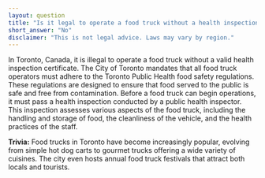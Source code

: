```yaml
---
layout: question
title: "Is it legal to operate a food truck without a health inspection certificate in Toronto, Canada?"
short_answer: "No"
disclaimer: "This is not legal advice. Laws may vary by region."
---
```


In Toronto, Canada, it is illegal to operate a food truck without a valid health inspection certificate. The City of Toronto mandates that all food truck operators must adhere to the Toronto Public Health food safety regulations. These regulations are designed to ensure that food served to the public is safe and free from contamination. Before a food truck can begin operations, it must pass a health inspection conducted by a public health inspector. This inspection assesses various aspects of the food truck, including the handling and storage of food, the cleanliness of the vehicle, and the health practices of the staff.

**Trivia:** Food trucks in Toronto have become increasingly popular, evolving from simple hot dog carts to gourmet trucks offering a wide variety of cuisines. The city even hosts annual food truck festivals that attract both locals and tourists.
